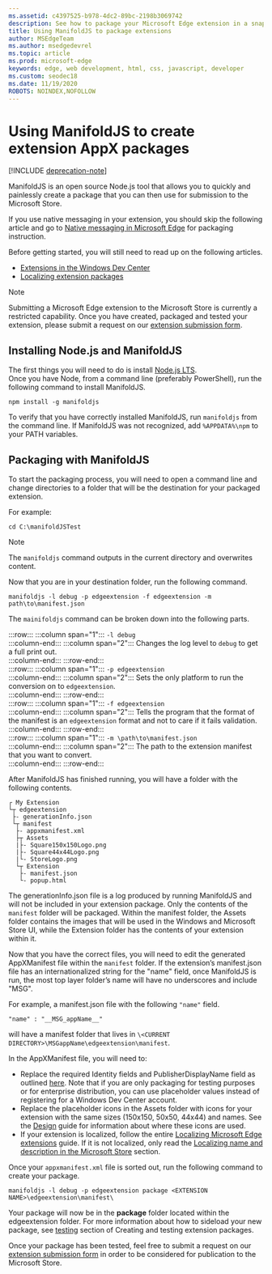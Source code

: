 ```yaml
---
ms.assetid: c4397525-b978-4dc2-89bc-2198b3069742
description: See how to package your Microsoft Edge extension in a snap with ManifoldJS, the Node.js open source tool.
title: Using ManifoldJS to package extensions
author: MSEdgeTeam
ms.author: msedgedevrel
ms.topic: article
ms.prod: microsoft-edge
keywords: edge, web development, html, css, javascript, developer
ms.custom: seodec18
ms.date: 11/19/2020
ROBOTS: NOINDEX,NOFOLLOW
---
```

# Using ManifoldJS to create extension AppX packages  

[!INCLUDE [deprecation-note](../../includes/deprecation-note.md)]  

ManifoldJS is an open source Node.js tool that allows you to quickly and painlessly create a package that you can then use for submission to the Microsoft Store.  

If you use native messaging in your extension, you should skip the following article and go to [Native messaging in Microsoft Edge](../native-messaging.md#creating-an-extension-with-native-messaging) for packaging instruction.  

Before getting started, you will still need to read up on the following articles.  

*   [Extensions in the Windows Dev Center](./extensions-in-the-windows-dev-center.md)  
*   [Localizing extension packages](./localizing-extension-packages.md)  

> [!NOTE]
> Submitting a Microsoft Edge extension to the Microsoft Store is currently a restricted capability.  Once you have created, packaged and tested your extension, please submit a request on our [extension submission form](https://developer.microsoft.com/microsoft-edge/extensions/requests).  

## Installing Node.js and ManifoldJS  

The first things you will need to do is install [Node.js LTS](https://nodejs.org/en/download).  
Once you have Node, from a command line (preferably PowerShell), run the following command to install ManifoldJS.  

```shell
npm install -g manifoldjs
```  

To verify that you have correctly installed ManifoldJS, run `manifoldjs` from the command line. If ManifoldJS was not recognized, add `%APPDATA%\npm` to your PATH variables.  

## Packaging with ManifoldJS  

To start the packaging process, you will need to open a command line and change directories to a folder that will be the destination for your packaged extension.  

For example:

```shell
cd C:\manifoldJSTest
```  

> [!NOTE]
> The `manifoldjs` command outputs in the current directory and overwrites content.  

Now that you are in your destination folder, run the following command.  

```shell
manifoldjs -l debug -p edgeextension -f edgeextension -m path\to\manifest.json
```  

The `mainifoldjs` command can be broken down into the following parts.  

:::row:::
   :::column span="1":::
      `-l debug`  
   :::column-end:::
   :::column span="2":::
      Changes the log level to `debug` to get a full print out.  
   :::column-end:::
:::row-end:::  
:::row:::
   :::column span="1":::
      `-p edgeextension`  
   :::column-end:::
   :::column span="2":::
      Sets the only platform to run the conversion on to `edgeextension`.  
   :::column-end:::
:::row-end:::  
:::row:::
   :::column span="1":::
      `-f edgeextension`  
   :::column-end:::
   :::column span="2":::
      Tells the program that the format of the manifest is an `edgeextension` format and not to care if it fails validation.  
   :::column-end:::
:::row-end:::  
:::row:::
   :::column span="1":::
      `-m \path\to\manifest.json`  
   :::column-end:::
   :::column span="2":::
      The path to the extension manifest that you want to convert.  
   :::column-end:::
:::row-end:::  

After ManifoldJS has finished running, you will have a folder with the following contents.  

```text
┌ My Extension
└┬ edgeextension
 ├- generationInfo.json
 └┬ manifest
  ├- appxmanifest.xml
  ├┬ Assets
  |├- Square150x150Logo.png
  |├- Square44x44Logo.png
  |└- StoreLogo.png    
  └┬ Extension
   ├- manifest.json
   └- popup.html
```  
<!-- 
    My Extension
        edgeextension
            generationInfo.json
            manifest
                   appxmanifest.xml
                Assets
                    Square150x150Logo.png
                    Square44x44Logo.png
                    StoreLogo.png    
                Extension
                    manifest.json
                    popup.html
                    ...
                ...
-->  

The generationInfo.json file is a log produced by running ManifoldJS and will not be included in your extension package. Only the contents of the `manifest` folder will be packaged. Within the manifest folder, the Assets folder contains the images that will be used in the Windows and Microsoft Store UI, while the Extension folder has the contents of your extension within it.  

Now that you have the correct files, you will need to edit the generated AppXManifest file within the `manifest` folder. If the extension’s manifest.json file has an internationalized string for the "name" field, once ManifoldJS is run, the most top layer folder’s name will have no underscores and include "MSG".

For example, a manifest.json file with the following `"name"` field.  

```shell
"name" : "__MSG_appName__"
```  

will have a manifest folder that lives in `\<CURRENT DIRECTORY>\MSGappName\edgeextension\manifest`.  

In the AppXManifest file, you will need to:  

 *   Replace the required Identity fields and PublisherDisplayName field as outlined [here](./creating-and-testing-extension-packages.md#app-identity-template-values). Note that if you are only packaging for testing purposes or for enterprise distribution, you can use placeholder values instead of registering for a Windows Dev Center account.  
 *   Replace the placeholder icons in the Assets folder with icons for your extension with the same sizes (150x150, 50x50, 44x44) and names. See the [Design](./../design.md#icons-for-packaging) guide for information about where these icons are used.  
 *   If your extension is localized, follow the entire [Localizing Microsoft Edge extensions](./localizing-extension-packages.md) guide. If it is not localized, only read the [Localizing name and description in the Microsoft Store](./localizing-extension-packages.md#localizing-name-and-description-in-the-microsoft-store) section.  

Once your `appxmanifest.xml` file is sorted out, run the following command to create your package.  

```shell
manifoldjs -l debug -p edgeextension package <EXTENSION NAME>\edgeextension\manifest\
```  

Your package will now be in the **package** folder located within the edgeextension folder. For more information about how to sideload your new package, see [testing](./creating-and-testing-extension-packages.md#testing-an-appx-package) section of Creating and testing extension packages.  

Once your package has been tested, feel free to submit a request on our [extension submission form](https://aka.ms/extension-request) in order to be considered for publication to the Microsoft Store.  
